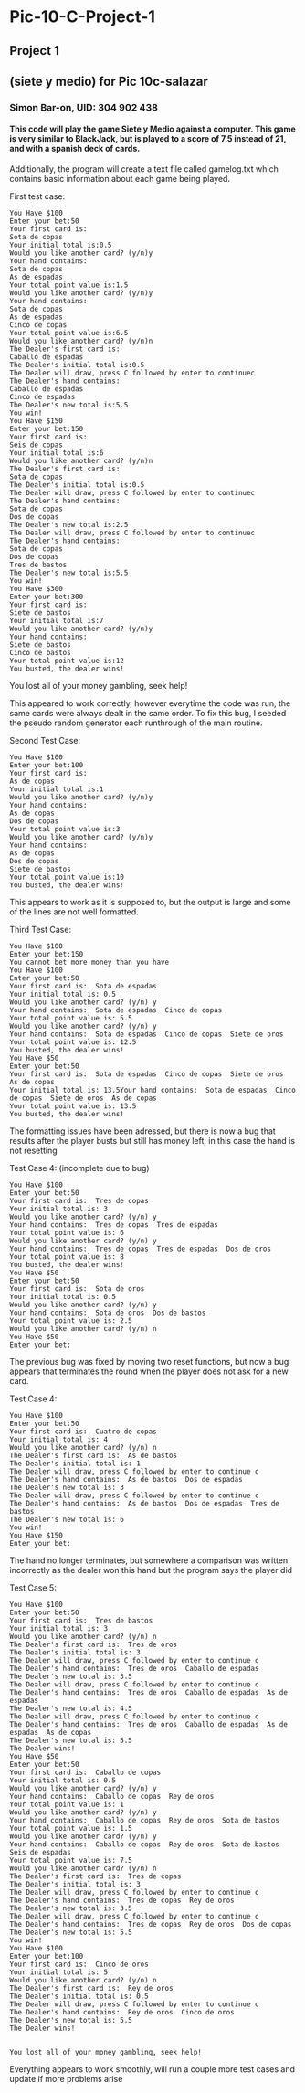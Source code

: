 # Pic-10-C-Project-1
## Project 1
## (siete y medio) for Pic 10c-salazar
### Simon Bar-on, UID: 304 902 438

#### This code will play the game Siete y Medio against a computer.  This game is very similar to BlackJack, but is played to a score of 7.5 instead of 21, and with a spanish deck of cards.

Additionally, the program will create a text file called gamelog.txt which contains basic information about each game being played.  

First test case:
```
You Have $100
Enter your bet:50
Your first card is:
Sota de copas
Your initial total is:0.5
Would you like another card? (y/n)y
Your hand contains:
Sota de copas
As de espadas
Your total point value is:1.5
Would you like another card? (y/n)y
Your hand contains:
Sota de copas
As de espadas
Cinco de copas
Your total point value is:6.5
Would you like another card? (y/n)n
The Dealer's first card is:
Caballo de espadas
The Dealer's initial total is:0.5
The Dealer will draw, press C followed by enter to continuec
The Dealer's hand contains:
Caballo de espadas
Cinco de espadas
The Dealer's new total is:5.5
You win!
You Have $150
Enter your bet:150
Your first card is:
Seis de copas
Your initial total is:6
Would you like another card? (y/n)n
The Dealer's first card is:
Sota de copas
The Dealer's initial total is:0.5
The Dealer will draw, press C followed by enter to continuec
The Dealer's hand contains:
Sota de copas
Dos de copas
The Dealer's new total is:2.5
The Dealer will draw, press C followed by enter to continuec
The Dealer's hand contains:
Sota de copas
Dos de copas
Tres de bastos
The Dealer's new total is:5.5
You win!
You Have $300
Enter your bet:300
Your first card is:
Siete de bastos
Your initial total is:7
Would you like another card? (y/n)y
Your hand contains:
Siete de bastos
Cinco de bastos
Your total point value is:12
You busted, the dealer wins!
```

You lost all of your money gambling, seek help!

This appeared to work correctly, however everytime the code was run, the same cards were always dealt in the same order.  To fix this bug, I seeded the pseudo random generator each runthrough of the main routine.


Second Test Case:
```
You Have $100
Enter your bet:100
Your first card is:
As de copas
Your initial total is:1
Would you like another card? (y/n)y
Your hand contains:
As de copas
Dos de copas
Your total point value is:3
Would you like another card? (y/n)y
Your hand contains:
As de copas
Dos de copas
Siete de bastos
Your total point value is:10
You busted, the dealer wins!
```
This appears to work as it is supposed to, but the output is large and some of the lines are not well formatted. 

Third Test Case:
```
You Have $100
Enter your bet:150
You cannot bet more money than you have
You Have $100
Enter your bet:50
Your first card is:  Sota de espadas
Your initial total is: 0.5
Would you like another card? (y/n) y
Your hand contains:  Sota de espadas  Cinco de copas
Your total point value is: 5.5
Would you like another card? (y/n) y
Your hand contains:  Sota de espadas  Cinco de copas  Siete de oros
Your total point value is: 12.5
You busted, the dealer wins!
You Have $50
Enter your bet:50
Your first card is:  Sota de espadas  Cinco de copas  Siete de oros  As de copas
Your initial total is: 13.5Your hand contains:  Sota de espadas  Cinco de copas  Siete de oros  As de copas
Your total point value is: 13.5
You busted, the dealer wins!
```
The formatting issues have been adressed, but there is now a bug that results after the player busts but still has money left, in this case the hand is not resetting

Test Case 4: (incomplete due to bug)
```
You Have $100
Enter your bet:50
Your first card is:  Tres de copas
Your initial total is: 3
Would you like another card? (y/n) y
Your hand contains:  Tres de copas  Tres de espadas
Your total point value is: 6
Would you like another card? (y/n) y
Your hand contains:  Tres de copas  Tres de espadas  Dos de oros
Your total point value is: 8
You busted, the dealer wins!
You Have $50
Enter your bet:50
Your first card is:  Sota de oros
Your initial total is: 0.5
Would you like another card? (y/n) y
Your hand contains:  Sota de oros  Dos de bastos
Your total point value is: 2.5
Would you like another card? (y/n) n
You Have $50
Enter your bet:
```
The previous bug was fixed by moving two reset functions, but now a bug appears that terminates the round when the player does not ask for a new card.

Test Case 4:
```
You Have $100
Enter your bet:50
Your first card is:  Cuatro de copas
Your initial total is: 4
Would you like another card? (y/n) n
The Dealer's first card is:  As de bastos
The Dealer's initial total is: 1
The Dealer will draw, press C followed by enter to continue c
The Dealer's hand contains:  As de bastos  Dos de espadas
The Dealer's new total is: 3
The Dealer will draw, press C followed by enter to continue c
The Dealer's hand contains:  As de bastos  Dos de espadas  Tres de bastos
The Dealer's new total is: 6
You win!
You Have $150
Enter your bet:
```
The hand no longer terminates, but somewhere a comparison was written incorrectly as the dealer won this hand but the program says the player did

Test Case 5:
```
You Have $100
Enter your bet:50
Your first card is:  Tres de bastos
Your initial total is: 3
Would you like another card? (y/n) n
The Dealer's first card is:  Tres de oros
The Dealer's initial total is: 3
The Dealer will draw, press C followed by enter to continue c
The Dealer's hand contains:  Tres de oros  Caballo de espadas
The Dealer's new total is: 3.5
The Dealer will draw, press C followed by enter to continue c
The Dealer's hand contains:  Tres de oros  Caballo de espadas  As de espadas
The Dealer's new total is: 4.5
The Dealer will draw, press C followed by enter to continue c
The Dealer's hand contains:  Tres de oros  Caballo de espadas  As de espadas  As de copas
The Dealer's new total is: 5.5
The Dealer wins!
You Have $50
Enter your bet:50
Your first card is:  Caballo de copas
Your initial total is: 0.5
Would you like another card? (y/n) y
Your hand contains:  Caballo de copas  Rey de oros
Your total point value is: 1
Would you like another card? (y/n) y
Your hand contains:  Caballo de copas  Rey de oros  Sota de bastos
Your total point value is: 1.5
Would you like another card? (y/n) y
Your hand contains:  Caballo de copas  Rey de oros  Sota de bastos  Seis de espadas
Your total point value is: 7.5
Would you like another card? (y/n) n
The Dealer's first card is:  Tres de copas
The Dealer's initial total is: 3
The Dealer will draw, press C followed by enter to continue c
The Dealer's hand contains:  Tres de copas  Rey de oros
The Dealer's new total is: 3.5
The Dealer will draw, press C followed by enter to continue c
The Dealer's hand contains:  Tres de copas  Rey de oros  Dos de copas
The Dealer's new total is: 5.5
You win!
You Have $100
Enter your bet:100
Your first card is:  Cinco de oros
Your initial total is: 5
Would you like another card? (y/n) n
The Dealer's first card is:  Rey de oros
The Dealer's initial total is: 0.5
The Dealer will draw, press C followed by enter to continue c
The Dealer's hand contains:  Rey de oros  Cinco de oros
The Dealer's new total is: 5.5
The Dealer wins!


You lost all of your money gambling, seek help!
```
Everything appears to work smoothly, will run a couple more test cases and update if more problems arise

